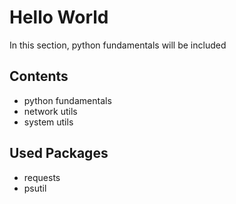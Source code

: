 # Hello World

In this section, python fundamentals will be included

## Contents

- python fundamentals
- network utils
- system utils

## Used Packages

- requests
- psutil
